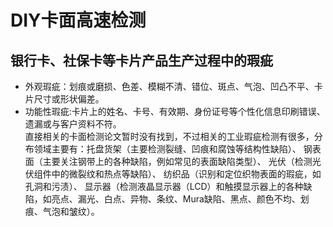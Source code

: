 # DIY卡面高速检测
## 银行卡、社保卡等卡片产品生产过程中的瑕疵   
- 外观瑕疵：划痕或磨损、色差、模糊不清、错位、斑点、气泡、凹凸不平、卡片尺寸或形状偏差。
- 功能性瑕疵:卡片上的姓名、卡号、有效期、身份证号等个性化信息印刷错误、遗漏或与客户资料不符。     
直接相关的卡面检测论文暂时没有找到，不过相关的工业瑕疵检测有很多，分布领域主要有：托盘货架（主要检测裂缝、凹痕和腐蚀等结构性缺陷）、
钢表面（主要关注钢带上的各种缺陷，例如常见的表面缺陷类型）、
光伏（检测光伏组件中的微裂纹和热点等缺陷）、
纺织品（识别和定位织物表面的瑕疵，如孔洞和污渍）、
显示器（检测液晶显示器（LCD）和触摸显示器上的各种缺陷，如亮点、漏光、白点、异物、条纹、Mura缺陷、黑点、颜色不均、划痕、气泡和皱纹）。
## 

